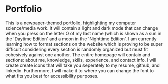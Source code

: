 # Portfolio
This is a newpaper-themed portfolio, highlighting my computer science/media work. It will contain a light and dark mode that can change when you press on the letter O of my last name (which is shown as a sun in the 'Daytime Edition' and a moon in the 'Nighttime Edition'. I am currently learning how to format sections on the website which is proving to be super difficult considering every section is randomly organized but must fit cohesively against one another. The entire homepage will contain and sections: about me, knowledge, skills, experience, and contact info. I will create create icons that will take you seperately to my resume, github, and linkedin. Furthermore, I will make it to where you can change the font to what fits you best for accessibility purposes. 
